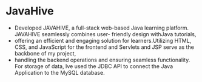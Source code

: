 # JavaHive
- Developed JAVAHIVE, a full-stack web-based Java learning platform. JAVAHIVE seamlessly combines user- friendly design withJava tutorials,
- offering an efficient and engaging solution for learners.Utilizing HTML, CSS, and JavaScript for the frontend and Servlets and JSP serve as the backbone of my project,
- handling the backend operations and ensuring seamless functionality. For storage of data, Ive used the JDBC API to connect the Java Application to the MySQL database. 
